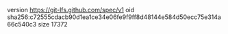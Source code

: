 version https://git-lfs.github.com/spec/v1
oid sha256:c72555cdacb90d1ea1ce34e06fe9f9ff8d48144e584d50ecc75e314a66c540c3
size 17372
